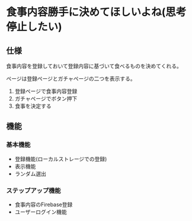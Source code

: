 # 食事内容勝手に決めてほしいよね(思考停止したい)

## 仕様
食事内容を登録しておいて登録内容に基づいて食べるものを決めてくれる。

ページは登録ページとガチャページの二つを表示する。

1. 登録ページで食事内容登録
2. ガチャページでボタン押下
3. 食事を決定する

## 機能
### 基本機能
- 登録機能(ローカルストレージでの登録)
- 表示機能
- ランダム選出

### ステップアップ機能
- 食事内容のFirebase登録
- ユーザーログイン機能